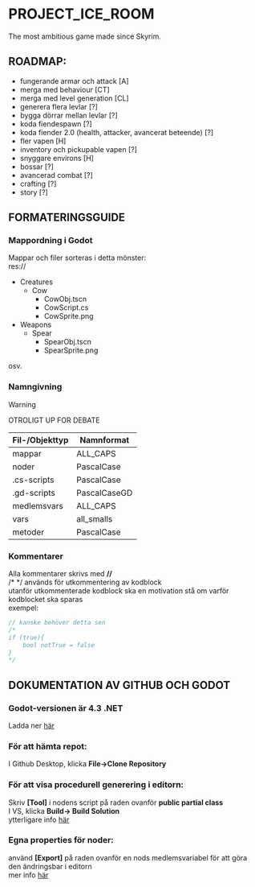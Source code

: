 # PROJECT_ICE_ROOM
The most ambitious game made since Skyrim.

## ROADMAP:

- fungerande armar och attack [A]
- merga med behaviour [CT]
- merga med level generation [CL]
- generera flera levlar [?]
- bygga dörrar mellan levlar [?]
- koda fiendespawn [?]
- koda fiender 2.0 (health, attacker, avancerat beteende) [?]
- fler vapen [H]
- inventory och pickupable vapen [?]
- snyggare environs [H]
- bossar [?]
- avancerad combat [?]
- crafting [?]
- story [?]














## FORMATERINGSGUIDE
### Mappordning i Godot
Mappar och filer sorteras i detta mönster:<br/>
res://
  - Creatures
    - Cow
      - CowObj.tscn
      - CowScript.cs
      - CowSprite.png
  - Weapons
    - Spear
      - SpearObj.tscn
      - SpearSprite.png
    
osv.

### Namngivning
> [!WARNING]
> OTROLIGT UP FOR DEBATE

| Fil-/Objekttyp| Namnformat     |
| ------------- | -------------- |
| mappar        | ALL_CAPS       |
| noder         | PascalCase     |
| .cs-scripts   | PascalCase     |
| .gd-scripts   | PascalCaseGD   |
| medlemsvars   | ALL_CAPS       |
| vars          | all_smalls     |
| metoder       | PascalCase     |


### Kommentarer

Alla kommentarer skrivs med **//**<br/>
/* */ används för utkommentering av kodblock<br/>
utanför utkommenterade kodblock ska en motivation stå om varför kodblocket ska sparas<br/>
exempel:<br/>
```c#
// kanske behöver detta sen
/*
if (true){
	bool notTrue = false
}
*/
```




## DOKUMENTATION AV GITHUB OCH GODOT
### Godot-versionen är 4.3 .NET<br/>
Ladda ner [här](https://godotengine.org/releases/4.3/)

### För att hämta repot:<br/>
I Github Desktop, klicka **File->Clone Repository**

### För att visa procedurell generering i editorn:<br/>
Skriv **[Tool]** i nodens script på raden ovanför **public partial class**<br/>
I VS, klicka **Build-> Build Solution**<br/>
ytterligare info [här](https://docs.godotengine.org/en/stable/tutorials/plugins/running_code_in_the_editor.html)

### Egna properties för noder:<br/>
använd **[Export]** på raden ovanför en nods medlemsvariabel för att göra den ändringsbar i editorn<br/>
mer info [här](https://docs.godotengine.org/en/stable/tutorials/scripting/c_sharp/c_sharp_exports.html)
  
<!--För att styla README-filen kolla här, https://docs.github.com/en/get-started/writing-on-github/getting-started-with-writing-and-formatting-on-github/basic-writing-and-formatting-syntax -->

